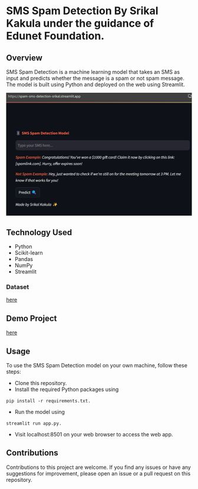 # SMS Spam Detection By Srikal Kakula under the guidance of Edunet Foundation.
## Overview
SMS Spam Detection is a machine learning model that takes an SMS as input and predicts whether the message is a spam or not spam message. The model is built using Python and deployed on the web using Streamlit.

![web App Image](./web_app_image.jpg)


## Technology Used
- Python
- Scikit-learn
- Pandas
- NumPy
- Streamlit

### Dataset 
[here](https://www.kaggle.com/datasets/uciml/sms-spam-collection-dataset)


## Demo Project
[here](https://spam-sms-detection-srikal.streamlit.app/)

## Usage
To use the SMS Spam Detection model on your own machine, follow these steps:

+ Clone this repository.
+ Install the required Python packages using 
```
pip install -r requirements.txt.
```
+ Run the model using 
```
streamlit run app.py.
```
+ Visit localhost:8501 on your web browser to access the web app.

## Contributions
Contributions to this project are welcome. If you find any issues or have any suggestions for improvement, please open an issue or a pull request on this repository.


